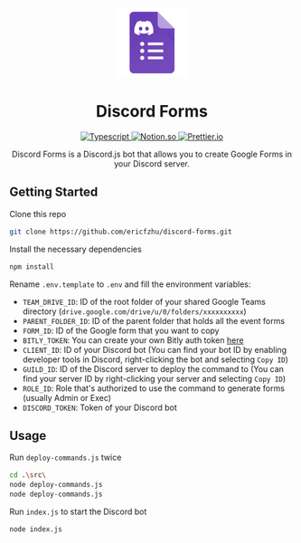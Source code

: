 <p align="center">
    <img src="assets/icon.png" alt="icon" width="125px" />
</p>
<h1 align="center">
    Discord Forms
</h1>

<p align="center">
    <a href="https://www.javascript.com/">
        <img src="https://img.shields.io/badge/-JavaScript-323330?logo=typescript&logoColor=F7DF1E&style=flat" alt="Typescript"/>
    </a>
    <a href="https://github.com/discordjs/discord.js">
        <img src="https://img.shields.io/badge/-Discord.js-5865F2?logo=discord&style=flat&logoColor=FFFFFF" alt="Notion.so">
    </a>
    <a href="https://prettier.io/">
        <img src="https://img.shields.io/badge/-Prettier-1A2B34?logo=prettier&style=flat" alt="Prettier.io">
    </a>  
</p>
<p align="center">
    Discord Forms is a Discord.js bot that allows you to create Google Forms in your Discord server.
</p>

## Getting Started
Clone this repo
```bash
git clone https://github.com/ericfzhu/discord-forms.git
```
Install the necessary dependencies
```bash
npm install
```
Rename `.env.template` to `.env` and fill the environment variables:
- `TEAM_DRIVE_ID`: ID of the root folder of your shared Google Teams directory (`drive.google.com/drive/u/0/folders/xxxxxxxxxx`)
- `PARENT_FOLDER_ID`: ID of the parent folder that holds all the event forms
- `FORM_ID`: ID of the Google form that you want to copy
- `BITLY_TOKEN`: You can create your own Bitly auth token [here](https://dev.bitly.com/docs/getting-started/authentication/)
- `CLIENT_ID`: ID of your Discord bot (You can find your bot ID by enabling developer tools in Discord, right-clicking the bot and selecting `Copy ID`)
- `GUILD_ID`: ID of the Discord server to deploy the command to (You can find your server ID by right-clicking your server and selecting `Copy ID`)
- `ROLE_ID`: Role that's authorized to use the command to generate forms (usually Admin or Exec)
- `DISCORD_TOKEN`: Token of your Discord bot

## Usage
Run `deploy-commands.js` twice
```bash
cd .\src\
node deploy-commands.js
node deploy-commands.js
```
Run `index.js` to start the Discord bot
```bash
node index.js
```